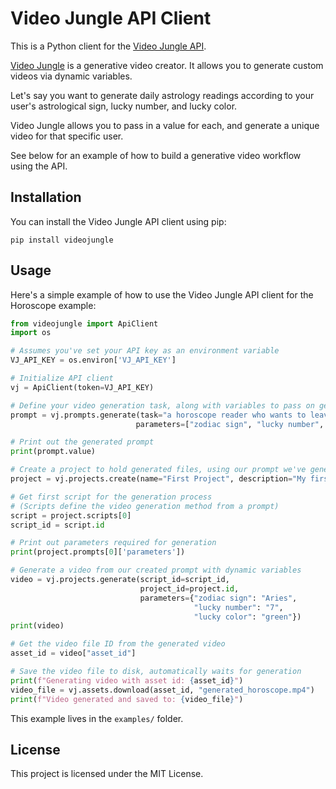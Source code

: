# Video Jungle API Client

This is a Python client for the [Video Jungle API](https://docs.video-jungle.com/). 

[Video Jungle](https://www.video-jungle.com/) is a generative video creator. It allows you to generate custom videos via dynamic variables.

Let's say you want to generate daily astrology readings according to your user's astrological sign, lucky number, and lucky color.

Video Jungle allows you to pass in a value for each, and generate a unique video for that specific user.

See below for an example of how to build a generative video workflow using the API.

## Installation

You can install the Video Jungle API client using pip:

```
pip install videojungle
```

## Usage

Here's a simple example of how to use the Video Jungle API client for the Horoscope example:

```python
from videojungle import ApiClient
import os

# Assumes you've set your API key as an environment variable
VJ_API_KEY = os.environ['VJ_API_KEY']

# Initialize API client
vj = ApiClient(token=VJ_API_KEY)

# Define your video generation task, along with variables to pass on generation
prompt = vj.prompts.generate(task="a horoscope reader who wants to leave the person excited about their future",
                            parameters=["zodiac sign", "lucky number", "lucky color"])

# Print out the generated prompt
print(prompt.value)

# Create a project to hold generated files, using our prompt we've generated
project = vj.projects.create(name="First Project", description="My first project", prompt_id=prompt.id)

# Get first script for the generation process
# (Scripts define the video generation method from a prompt)
script = project.scripts[0]
script_id = script.id

# Print out parameters required for generation
print(project.prompts[0]['parameters'])

# Generate a video from our created prompt with dynamic variables
video = vj.projects.generate(script_id=script_id, 
                             project_id=project.id,
                             parameters={"zodiac sign": "Aries",
                                         "lucky number": "7",
                                         "lucky color": "green"})
print(video)

# Get the video file ID from the generated video
asset_id = video["asset_id"]

# Save the video file to disk, automatically waits for generation
print(f"Generating video with asset id: {asset_id}")
video_file = vj.assets.download(asset_id, "generated_horoscope.mp4")
print(f"Video generated and saved to: {video_file}")
```

This example lives in the `examples/` folder.

## License

This project is licensed under the MIT License.